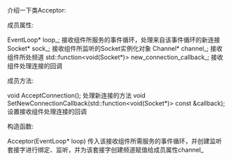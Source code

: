 介绍一下类Acceptor:

成员属性:

EventLoop* loop_;                                       接收组件所服务的事件循环，处理来自该事件循环的新连接
Socket* sock_;                                          接收组件所监听的Socket实例化对象
Channel* channel_;                                      接收组件所处频道
std::function<void(Socket*)> new_connection_callback_;  接收组件处理连接的回调


成员方法:

void AcceptConnection();                                                        处理新连接的方法
void SetNewConnectionCallback(std::function<void(Socket*)> const &callback);    设置接收组件处理连接的回调


构造函数:

Acceptor(EventLoop* loop)          传入该接收组件所需服务的事件循环，并创建监听套接字进行绑定、监听，并为该套接字创建频道赋值给成员属性channel_